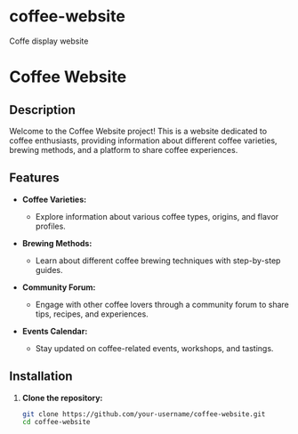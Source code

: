 # coffee-website
 Coffe display website
# Coffee Website

## Description

Welcome to the Coffee Website project! This is a website dedicated to coffee enthusiasts, providing information about different coffee varieties, brewing methods, and a platform to share coffee experiences.

## Features

- **Coffee Varieties:**
  - Explore information about various coffee types, origins, and flavor profiles.

- **Brewing Methods:**
  - Learn about different coffee brewing techniques with step-by-step guides.

- **Community Forum:**
  - Engage with other coffee lovers through a community forum to share tips, recipes, and experiences.

- **Events Calendar:**
  - Stay updated on coffee-related events, workshops, and tastings.

## Installation

1. **Clone the repository:**
   ```bash
   git clone https://github.com/your-username/coffee-website.git
   cd coffee-website
